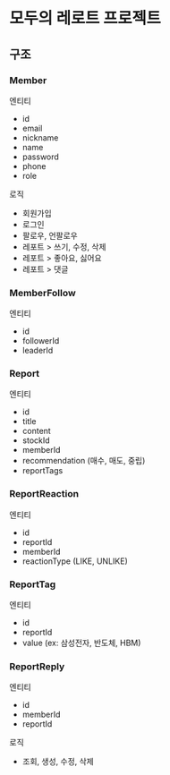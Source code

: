 # 모두의 레로트 프로젝트

## 구조
### Member
엔티티
- id
- email
- nickname
- name
- password
- phone
- role

로직
- 회원가입
- 로그인
- 팔로우, 언팔로우
- 레포트 > 쓰기, 수정, 삭제
- 레포트 > 좋아요, 싫어요
- 레포트 > 댓글

### MemberFollow
엔티티
- id
- followerId
- leaderId

### Report
엔티티
- id
- title
- content
- stockId
- memberId
- recommendation (매수, 매도, 중립)
- reportTags

### ReportReaction
엔티티
- id
- reportId
- memberId
- reactionType (LIKE, UNLIKE)

### ReportTag
엔티티
- id
- reportId
- value (ex: 삼성전자, 반도체, HBM)

### ReportReply
엔티티
- id
- memberId
- reportId

로직
- 조회, 생성, 수정, 삭제

